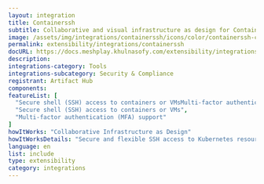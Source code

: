 ```yaml
---
layout: integration
title: Containerssh
subtitle: Collaborative and visual infrastructure as design for Containerssh
image: /assets/img/integrations/containerssh/icons/color/containerssh-color.svg
permalink: extensibility/integrations/containerssh
docURL: https://docs.meshplay.khulnasofy.com/extensibility/integrations/containerssh
description: 
integrations-category: Tools
integrations-subcategory: Security & Compliance
registrant: Artifact Hub
components: 
featureList: [
  "Secure shell (SSH) access to containers or VMsMulti-factor authentication (MFA) supportCustomizable authentication and authorizationManages ContainerSSHSecure and flexible SSH access to Kubernetes resources",
  "Secure shell (SSH) access to containers or VMs",
  "Multi-factor authentication (MFA) support"
]
howItWorks: "Collaborative Infrastructure as Design"
howItWorksDetails: "Secure and flexible SSH access to Kubernetes resources"
language: en
list: include
type: extensibility
category: integrations
---
```

